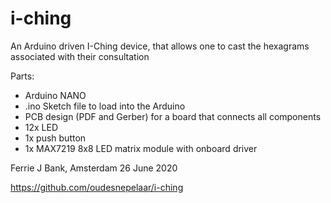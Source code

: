 # i-ching
An Arduino driven I-Ching device, that allows one to cast the hexagrams associated with their consultation 

Parts:
 - Arduino NANO
 - .ino Sketch file to load into the Arduino
 - PCB design (PDF and Gerber) for a board that connects all components
 - 12x LED
 - 1x push button
 - 1x MAX7219 8x8 LED matrix module with onboard driver

Ferrie J Bank,
Amsterdam 26 June 2020

https://github.com/oudesnepelaar/i-ching